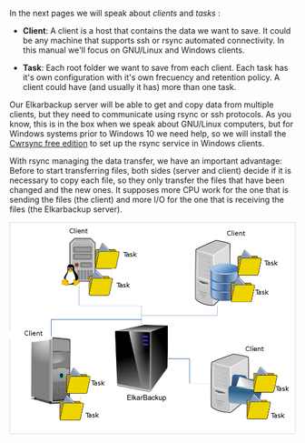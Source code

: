 In the next pages we will speak about  _clients_ and _tasks_ :

* **Client**: A client is a host that contains the data we want to save. It could be any machine that supports ssh or rsync automated connectivity. In this manual we'll focus on GNU\/Linux and Windows clients.

* **Task**: Each root folder we want to save from each client. Each task has it's own configuration with it's own frecuency and retention policy. A client could have \(and usually it has\) more than one task.


Our Elkarbackup server will be able to get and copy data from multiple clients, but they need to communicate using rsync or ssh protocols. As you know, this is in the box when we speak about GNU\/Linux computers, but for Windows systems prior to Windows 10 we need help, so we will install the [Cwrsync free edition](https://www.itefix.net/content/cwrsync-free-edition) to set up the rsync service in Windows clients.

With rsync managing the data transfer, we have an important advantage: Before to start transferring files, both sides \(server and client\) decide if it is necessary to copy each file, so they only transfer the files that have been changed and the new ones. It supposes more CPU work for the one that is sending the files \(the client\) and more I\/O for the one that is receiving the files \(the Elkarbackup server\).

![](/assets/clients_tasks_02.png)

